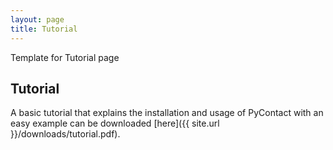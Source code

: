 ```yaml
---
layout: page
title: Tutorial
---
```


Template for Tutorial page

## Tutorial
A basic tutorial that explains the installation and usage of PyContact
with an easy example can be downloaded [here]({{ site.url }}/downloads/tutorial.pdf).
